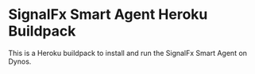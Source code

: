 # SignalFx Smart Agent Heroku Buildpack

This is a Heroku buildpack to install and run the SignalFx Smart Agent on Dynos.


